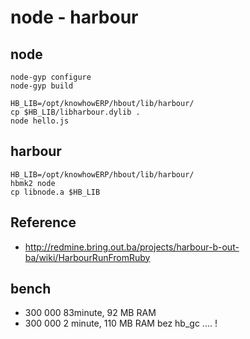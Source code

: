 # node - harbour

## node

    node-gyp configure
    node-gyp build

    HB_LIB=/opt/knowhowERP/hbout/lib/harbour/
    cp $HB_LIB/libharbour.dylib .
    node hello.js

## harbour


    HB_LIB=/opt/knowhowERP/hbout/lib/harbour/
    hbmk2 node
    cp libnode.a $HB_LIB

## Reference
 
 - http://redmine.bring.out.ba/projects/harbour-b-out-ba/wiki/HarbourRunFromRuby


## bench


   - 300 000 83minute, 92 MB RAM
   - 300 000 2 minute, 110 MB RAM bez hb_gc .... !

